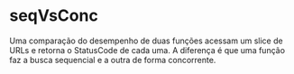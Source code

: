 # seqVsConc

Uma comparação do desempenho de duas funções acessam um slice de URLs e retorna o StatusCode de cada uma. A diferença é que uma função faz a busca sequencial e a outra de forma concorrente.
